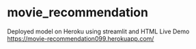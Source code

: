 # movie_recommendation
 
Deployed model on Heroku using streamlit and HTML
Live Demo https://movie-recommendation099.herokuapp.com/
